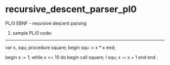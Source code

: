 # recursive_descent_parser_pl0
PL/0 EBNF - resursive descent parsing
1. sample PL/0 code:
--------------------
  var x, squ;
  procedure square;
  begin
    squ := x * x
  end;

  begin
    x := 1;
    while x <= 10 do
    begin
      call square;
      ! squ;
      x := x + 1
    end
  end
  .

